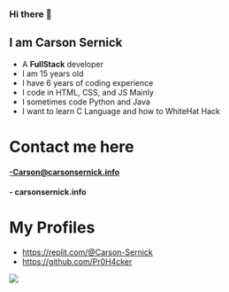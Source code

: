 ### Hi there 👋
## I am Carson Sernick

- A **FullStack** developer
- I am 15 years old
- I have 6 years of coding experience
- I code in HTML, CSS, and JS Mainly
- I sometimes code Python and Java
- I want to learn C Language and how to WhiteHat Hack




# Contact me here

#### -Carson@carsonsernick.info
#### - carsonsernick.info

# My Profiles
- https://replit.com/@Carson-Sernick
- https://github.com/Pr0H4cker





<img src="https://github-readme-stats.vercel.app/api?username=Pr0H4cker&&show_icons=true&title_color=ffffff&icon_color=bb2acf&text_color=daf7dc&bg_color=151515" />
